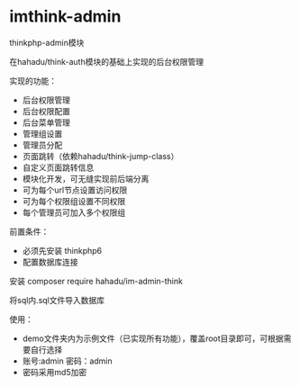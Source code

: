 # imthink-admin
thinkphp-admin模块

在hahadu/think-auth模块的基础上实现的后台权限管理

实现的功能：
* 后台权限管理
* 后台权限配置
* 后台菜单管理
* 管理组设置
* 管理员分配
* 页面跳转（依赖hahadu/think-jump-class）
* 自定义页面跳转信息
* 模块化开发，可无缝实现前后端分离
* 可为每个url节点设置访问权限
* 可为每个权限组设置不同权限
* 每个管理员可加入多个权限组

前置条件：
* 必须先安装 thinkphp6
* 配置数据库连接

安装 composer require hahadu/im-admin-think

将sql内.sql文件导入数据库

使用：
* demo文件夹内为示例文件（已实现所有功能），覆盖root目录即可，可根据需要自行选择
* 账号:admin 密码：admin
* 密码采用md5加密
